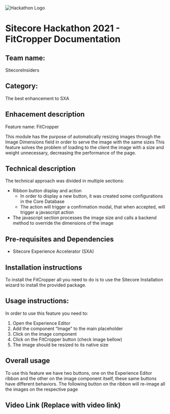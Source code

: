 ![Hackathon Logo](docs/images/hackathon.png?raw=true "Hackathon Logo")
# Sitecore Hackathon 2021 - FitCropper Documentation

## Team name: 
SitecoreInsiders

## Category: 
The best enhancement to SXA

## Enhacement description

Feature name: FitCropper

This module has the purpose of automatically resizing images through the Image Dimensions field in order to serve the image with the same sizes
This feature solves the problem of loading to the client the image with a size and weight unnecessary, decreasing the performance of the page.

## Technical description
The technical approach was divided in multiple sections:
- Ribbon button display and action
  - In order to display a new button, it was created some configurations in the Core Database
  - The action will trigger a confirmation modal, that when accepted, will trigger a javascript action
- The javascript section processes the image size and calls a backend method to override the dimensions of the image

## Pre-requisites and Dependencies
- Sitecore Experience Accelerator (SXA)

## Installation instructions
To install the FitCropper all you need to do is to use the Sitecore Installation wizard to install the provided package.

## Usage instructions:
In order to use this feature you need to:
1.	Open the Experience Editor
2.	Add the component	“Image” to the main placeholder
3.	Click on the image component 
4.	Click on the FitCropper button (check image bellow)
5.	The image should be resized to its native size


## Overall usage
To use this feature we have two buttons, one on the Experience Editor ribbon and the other on the image component itself, these same buttons have different behaviors.
The following button on the ribbon will re-image all the images on the respective page

## Video Link (Replace with video link)
